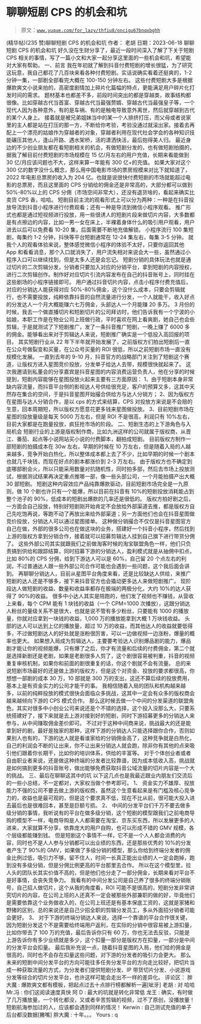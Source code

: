# 聊聊短剧 CPS 的机会和坑

> 原文：[`www.yuque.com/for_lazy/thfiu8/oncigu67bnqxbghh`](https://www.yuque.com/for_lazy/thfiu8/oncigu67bnqxbghh)

<ne-h2 id="8b7b75d2" data-lake-id="8b7b75d2"><ne-heading-ext><ne-heading-anchor></ne-heading-anchor><ne-heading-fold></ne-heading-fold></ne-heading-ext><ne-heading-content><ne-text id="u2e3bd306">(精华帖)(235 赞)聊聊短剧 CPS 的机会和坑</ne-text></ne-heading-content></ne-h2> <ne-p id="u7013a7a1" data-lake-id="u7013a7a1"><ne-text id="u011dba1b">作者： 老胡</ne-text></ne-p> <ne-p id="u81cce7c3" data-lake-id="u81cce7c3"><ne-text id="ua06df342">日期：2023-06-18</ne-text></ne-p> <ne-p id="ud50d25d0" data-lake-id="ud50d25d0"><ne-text id="u9289f07e">聊聊短剧 CPS 的机会和坑</ne-text></ne-p> <ne-p id="u2648ffc2" data-lake-id="u2648ffc2"><ne-text id="u2b6cc4d7">好久没在生财分享了，最近一段时间深入了解了下关于短剧 CPS 相关的事情，写了一篇小文和大家一起分享这里面的一些机会和坑，希望能对大家有帮助。</ne-text></ne-p> <ne-p id="u3f260285" data-lake-id="u3f260285"><ne-text id="u548dc4bb">一、前言</ne-text></ne-p> <ne-p id="uaf2fb747" data-lake-id="uaf2fb747"><ne-text id="uf25a9cbe">我在年初就了解到抖音付费短剧的增长很猛，为了研究这玩意，我自己都花了几百块来看各种付费短剧。实话说确实看着还挺爽的，1-2 分钟一集，一部剧全部看完大概在 100-150 分钟左右。</ne-text></ne-p> <ne-p id="u06cb2a89" data-lake-id="u06cb2a89"><ne-text id="u4c9330e7">这些付费短剧大多是根据爆款爽文小说来拍的，高密度剧情加上碎片化篇幅的特点，更能满足用户碎片化打发时间的需求。</ne-text></ne-p> <ne-p id="uab25c09e" data-lake-id="uab25c09e"><ne-text id="ub05f973e">题材基本也都差不多，前段时间突出的都是穿越类，故事结构都很像。比如穿越古代当首富、穿越古代当最强赘婿、穿越古代当最强皇子等，一个现代人因为各种意外，有的是车祸、有的是触电导致意外离世，然后就穿越到古代的某个人身上。</ne-text></ne-p> <ne-p id="u061264a8" data-lake-id="u061264a8"><ne-text id="uf67824fb">接着就是被兄弟姐妹当中的某一个人排挤打压，而父母或者说家里的主人都是站在打压的那一方，不断给你考验，考验没通过就滚出家。接着去再配上一个漂亮的姑娘作为穿越者的对象，穿越者利用在现代社会学会的各种知识技能碾压其他人，逢山开路、遇水架桥，活的潇洒快活，最后抱得美人归。</ne-text></ne-p> <ne-p id="uf9cc3e14" data-lake-id="uf9cc3e14"><ne-text id="ud179ac0b">最近身边的不少创业朋友都在看短剧相关的机会，有做短剧分发的，也有做短剧拍摄的，据我了解目前付费短剧的市场规模在 15 亿/月左右的用户充值，长期来看能做到 30 亿/月应该问题也不大，这样来算一年能有 300 亿+的充值。</ne-text></ne-p> <ne-p id="ua50f63d1" data-lake-id="ua50f63d1"><ne-text id="u1ebeddd4">如果大家对这个 300 亿的数字没什么概念，那么用中国电影市场的票房规模来对比下就知道了，2022 年电影总票房的收入为 204 亿。也就是说很快付费短剧的市场就能超过电影的总票房，而且这里面的 CPS 分销给的佣金还是非常高的，大部分都可以做到 50%-80%以上的 CPS 分佣（市场空间非常大），还没有退货啥的，看起来确实比卖货 CPS 香，哈哈。</ne-text></ne-p> <ne-p id="ufbc88853" data-lake-id="ufbc88853"><ne-text id="u73d8600d">短剧目前主流的观看形式上可以分为两种：一种是在抖音投放导流到抖音小程序进行付费观看；还有一种是导流到微信小程序观看。</ne-text></ne-p> <ne-p id="uccebf7bc" data-lake-id="uccebf7bc"><ne-text id="u35309fb6">推广形式也都是通过短视频进行投放，用一些很诱人的短剧片段来做切片内容，大多数都是有点擦边的内容，比如一男一女在床上，半裸着身体什么的吸引用户观看，用户进去以后可以免费看 10-20 集，后面需要不断地充值解锁。</ne-text> <ne-text id="u51310e67">小程序流行 100 集短剧，每集约 1-2 分钟，抖快等平台短剧通常在 12-24 集左右，每集 3-5 分钟。</ne-text></ne-p> <ne-p id="ue082b5c5" data-lake-id="ue082b5c5"><ne-text id="u5dbc4181">就我个人的观看体验来说，整体感觉微信小程序的体验不太好，只要你返回其他 App 和看看消息，那个入口就消失了，用户流失相对来说会大一些，虽然通过小程序入口可以继续找到，但是太多人还是会忘记。</ne-text></ne-p> <ne-p id="u4581c370" data-lake-id="u4581c370"><ne-text id="u59985106">短剧分销的具体玩法也就是通过切片的二次剪辑分发，分销者只要加入对应的分销平台，拿到短剧的内容授权，进行二次剪辑创作。制作好对应切片引流内容发布在自己的抖音账号上，同时挂在这些剧场的小程序链接即可。</ne-text></ne-p> <ne-p id="ua5b06d4d" data-lake-id="ua5b06d4d"><ne-text id="u297b1ccb">用户通过抖音切片内容，点击小程序付费充值后，对应的分销达人能获得对应 50%-80%佣金，这个没什么成本，只要会剪辑就行，也不需要投放，纯粹依靠抖音的自然流量进行分发，一个人就能干，收入好点的分发达人一个月大概能赚六七万佣金，头部达人一个月能赚 20 多万。</ne-text></ne-p> <ne-p id="u71df4da3" data-lake-id="u71df4da3"><ne-text id="ue1ce55a1">3 月份的时候，我去一个做直播切片和短剧切片的公司拜访时，他们告诉我有一个宁波的小姑娘，本职工作是在物业公司上班做行政，平时喜欢在网上看爽剧，她自己也会些剪辑，于是就测试了下短剧推广，发了一条抖音推广短剧，一晚上赚了 6000 多的佣金。能够看出来对于剪辑达人来说，短剧推广确实是一个低投入高回报的项目。</ne-text></ne-p> <ne-p id="ubcf19a9b" data-lake-id="ubcf19a9b"><ne-text id="u817cb29b">其实短剧行业从 22 年下半年就开始发展了，之前版权方们拍出短剧后一直在公众号做裂变和买量，在公众号买量的 ROI 很低，所以之前短剧市场一直没有规模化发展。</ne-text></ne-p> <ne-p id="u4d06a307" data-lake-id="u4d06a307"><ne-text id="u63b9f5fd">一直到去年的 9-10 月，抖音官方的战略部门关注到了短剧这个赛道，让版权方进入星图竞价投放，分发单子给达人去带，规模很快就起来了。</ne-text></ne-p> <ne-p id="u507cb66f" data-lake-id="u507cb66f"><ne-text id="u1f1239e3">这次我邀请到私董会的分享嘉宾是抖音星图的内容消费运营负责人，他在分享的时候提到，短剧内容能够在星图投放火起来主要有三方面原因：</ne-text></ne-p> <ne-p id="ud6d36cd5" data-lake-id="ud6d36cd5"><ne-text id="uf428d069">1、由于短剧本身非常缺内容流量，而抖音平台侧的影视达人号供给很充足，客户的预算又多，这其中天然存在集合的空间，于是抖音星图开始撮合供给方与达人分销方；</ne-text></ne-p> <ne-p id="uabbdf7d5" data-lake-id="uabbdf7d5"><ne-text id="u4cd27a3f">2、因为版权方在星图与达人分销合作，是以 cps 的方式来结算，CPS 对投放方来说是不会赔的生意，回本周期短，所以版权方愿意花更多钱来星图做投放。</ne-text></ne-p> <ne-p id="u72e04a30" data-lake-id="u72e04a30"><ne-text id="ua977b411">3、目前短剧市场在星图的投放量级是每天 5000 万左右，但是 ROI 不是很高，利润只有 10%左右，目前大家都是在跑量投放，疯狂抢市场的阶段。</ne-text></ne-p> <ne-p id="ue7d8ac1a" data-lake-id="ue7d8ac1a"><ne-text id="u4ce75c8d">二、短剧生态的上下游角色与入局机会</ne-text></ne-p> <ne-p id="u50e450b9" data-lake-id="u50e450b9"><ne-text id="u77afc2d5">短剧行业的上游是版权制作商，比如九洲这样的公司就属于版权商，从晋江、番茄、起点等小说网站买小说的付费脚本，翻拍成短剧。</ne-text></ne-p> <ne-p id="u333512c7" data-lake-id="u333512c7"><ne-text id="uc72d59fc">目前版权方制作一部短剧的拍摄成本在 30w 左右，早期的时候在 10 万左右，但是随着入局的人越来越多，竞争开始白热化，所以整体成本都上去了不少，比如早期的时候一个剧本也就几千块钱，而现在好点的剧本都涨价到 2-3 万左右。</ne-text></ne-p> <ne-p id="u1fa86e75" data-lake-id="u1fa86e75"><ne-text id="ud14a4e3f">由于版权方也不确定到底哪部剧会火，所以只能采用数量对抗随机性，同时拍多部，然后去市场上投放测试，根据测试结果再决定重点推哪一部，像一些头部公司，一个月能拍摄产出大概 30 部短剧。</ne-text></ne-p> <ne-p id="u617525d6" data-lake-id="u617525d6"><ne-text id="u74fe3249">短剧这种内容效应产品纯靠爆款驱动，目前短剧市场完全是一九原则，做 10 个剧也许只有一个能爆，所以目前在抖音有 10%的短剧投放消耗能占到整个池子的 90%，低成本的短剧出爆款的几率还是很低的。</ne-text></ne-p> <ne-p id="u9a9c8f73" data-lake-id="u9a9c8f73"><ne-text id="u4c3e5da2">版权方拍好剧之后，一方面会自己投放，特别好短剧刚开始肯定不会放给外部渠道去推，都是版权方自己先吃饱再说，等跑不动了再放出来给外部渠道；另一方面他们也会在抖音星图做竞价投放，分销达人可以通过星图接单。</ne-text></ne-p> <ne-p id="u1eccebae" data-lake-id="u1eccebae"><ne-text id="u293918d7">这种做分销撮合不仅仅是抖音星图官方自己在做，外部的很多公司也在做这块的业务，搭建好一个抖音小程序，然后找到上游的版权方拿到分销合作，接着就可以招募剪辑达人挂到自己旗下进行带货分佣了。</ne-text></ne-p> <ne-p id="u72986b3f" data-lake-id="u72986b3f"><ne-text id="u63f83f85">这些外部公司其实就跟我们之前做淘客时候的淘宝联盟角色一样，他们只负责搞到供给和跟踪结算，同时招募下游的分销达人，盈利模式就是从抽佣中扣点，比如 80%的 CPS 分佣，给到下游达人可以是 60%，自己留 20 个点左右的利润，不过普通达人跟一些外部公司合作可能也会遇到一些问题，这个我后面会讲到。</ne-text></ne-p> <ne-p id="u73bec421" data-lake-id="u73bec421"><ne-text id="u85d26a20">再聊聊分销达人，目前从星图平台角度来看，还是比较缺达人供给，来推广短剧的达人还是不够多，接下来抖音官方也会撬动更多达人来做短剧推广。</ne-text></ne-p> <ne-p id="u4dfc0941" data-lake-id="u4dfc0941"><ne-text id="ub83f6948">现阶段达人做短剧的收益、数量和收益率都存在极端的两极分化，大约 10%的达人获得了 90%的收益。</ne-text></ne-p> <ne-p id="u2dc8efb0" data-lake-id="u2dc8efb0"><ne-text id="u2792ef65">很多中小达人其实是陪跑的，他们发了视频也不赚钱，从营收上来看，每个 CPM 能有 1 块钱的收益（一个 CPM=1000 次播放），这跟分销达人粉丝的量级关系不是很大，也就是说不管有多少粉丝，只要能有 1000 的播放量，你就对应拿到一块钱的收益，1,000 万的播放能拿到大概 1 万块钱收益。</ne-text></ne-p> <ne-p id="uec7a8cca" data-lake-id="uec7a8cca"><ne-text id="ud94c6a9c">头部的达人可以达到上亿的播放量，超过 10 万的收益，而其他达人的收益就要低得多，不过做短剧达人的好处就是涨粉很厉害，可以一边做视频一边涨粉，爆量的概率也更大。</ne-text></ne-p> <ne-p id="u4c94a1d7" data-lake-id="u4c94a1d7"><ne-text id="uee3ab918">如果想入局成为剪辑达人，主要要考验达人识别爆品剧的能力，爆品剧才能让你的视频能爆，只有爆了之后，你才有流量和后续的付费佣金，第二个就是选择新剧还是老剧，如果是老剧很多人剪了，这个剧很容易被判重，抖音的视频重复审核机制，如果你和前面的剧很重复的话，你这个剧就不会有流量。</ne-text></ne-p> <ne-p id="u61f03a05" data-lake-id="u61f03a05"><ne-text id="uc93597f1">总的来说短剧市场最好的还是做上游的版权方，但是这个对资金、投放的要求都很高，你想想一部剧的成本 30 万，10 部就是 300 万的支出，这还不算后续的投放费用，基本上是有资金实力的公司才能干的事。</ne-text></ne-p> <ne-p id="u58050c9c" data-lake-id="u58050c9c"><ne-text id="u099676d9">我相信随着入局的团队和机构越来越多，以前的纯粹投放的模式很快会面临众多挑战，这其中一定会有众多的版权商会越来越倾向下游的 CPS 模式合作。</ne-text></ne-p> <ne-p id="u8d4be38f" data-lake-id="u8d4be38f"><ne-text id="u61a989b0">那么这时候去做一个中间的分发渠道的联盟角色，其实对很多中小创业公司来说还是个不错的选择，这个投入没那么大，只要系统搭建好了，接下来就是去上游对接到好的短剧，同时下游招募更多的分销达人来参与，从中间赚取佣金差价即可。</ne-text></ne-p> <ne-p id="u0911495f" data-lake-id="u0911495f"><ne-text id="u54e9ee63">不过对于这种中间商来说，挑战最大的还是能拿到好的剧，最好是独家的那种，这样下游的分销达人只能选择跟你合作，否则如果别人也有的，下游的达人就是看谁家给的分销佣金高了，这种竞争就是白热化，自己的利润会不断的让出来，你不让出来分销达人就会跑，除非你有其他的点来吸引他们跟着你长期干，比如你的培训体系，供给的丰富等。</ne-text></ne-p> <ne-p id="ua584887f" data-lake-id="ua584887f"><ne-text id="ubc940794">对于个体创业者或者自由职业者来说，还是做这种终端的分发者比较靠谱，因为成本低收入高，挑战就是如何搞到更多的抖音账号，做出能够免费获取抖音公域流量的切片内容是一个大的挑战。</ne-text></ne-p> <ne-p id="ue6599d13" data-lake-id="ue6599d13"><ne-text id="ue0c59a07">三、最后在聊聊这其中的坑</ne-text></ne-p> <ne-p id="u31d3faea" data-lake-id="u31d3faea"><ne-text id="ua6dbbb47">以下这几点也是我最近跟业内朋友们交流后的一些小总结，不一定都对，大家权当做个参考即可。</ne-text></ne-p> <ne-p id="udd63d99f" data-lake-id="udd63d99f"><ne-text id="u675ea448">1、 资金实力不雄厚、投放能力不强的公司不要去做上游的版权商，虽然这个生意看起来是有门槛及核心竞争力的，收益也是最可观的，但是这个要求真不低，现在不比从前，很可能大投入进去最后也是很难回本，甚至是巨额亏损。</ne-text></ne-p> <ne-p id="u5a738262" data-lake-id="u5a738262"><ne-text id="u4c04c9a2">2、 中间的分发平台们千万不要去做多级分销的事情，我听说有的平台在做多级分销，这个短剧的模型跟我们之前电商导购的模型不一样，电商导购是人人都需要在淘宝、京东买东西，所以发展更多的人进来，大家就算不分享，依靠庞大的用户自购，也可以形成不错的 GMV 规模，各个层级都能赚到钱。</ne-text></ne-p> <ne-p id="u71d05ab2" data-lake-id="u71d05ab2"><ne-text id="ub997b9e7">但是短剧这个事情不一样，它不是一个人人都会消费的内容，同时也不是人人参与分销都可以出业绩的东西，还是那些优秀的 10%的分发者产生了 90%的 GMV，如果做了多级分销的模型，那么你给到终端分发者的佣金比例过低，吸引力不够，留不住人，时间一长真正能出业绩的人一定会跑掉，跑到没有多级分销，但是分佣比例更高的平台那里去合作。</ne-text></ne-p> <ne-p id="ud47dcaea" data-lake-id="ud47dcaea"><ne-text id="udb8cfad2">所以在这个模型里，拉人头的团队长其实价值不高的，但是他们也分走了一部分佣金，长期来看对平台不是好事情，会丧失竞争力。</ne-text></ne-p> <ne-p id="u40a73024" data-lake-id="u40a73024"><ne-text id="u4d4e2362">我看有的中间分发公司是自己养了很多的终端分销账号，自己招人做切片，这个从我的角度看，ROI 可能不是很高的，短剧分发非常讲究切片的内容，在公司上班的人还真不一定会被那些外部兼职的做的好，毕竟他们是需要依靠这个业务做收入的，在公司上班还是有基本保底工资的，这就是家猪和野猪的区别，总的来说还是自己少招全职的剪辑分发员工，多从外面招分销者可能会更好。</ne-text></ne-p> <ne-p id="u20daab5e" data-lake-id="u20daab5e"><ne-text id="ud1769be9">3、 对于下游的终端分销达人来说，选择一个靠谱的平台合作很关键，因为短剧分发这个不是需要给终端用户返利，在实际的分销中很容易被上游扣量，比如你带去了 100 万的充值，最后告诉你只有 60 万，你也无法去反驳，只能是上游告诉你有多少业绩就是多少，这个扣量一部分是版权方在扣量，一部分是中间的分发平台会扣量。</ne-text></ne-p> <ne-p id="u0d75e9fd" data-lake-id="u0d75e9fd"><ne-text id="u82082e9f">最后我补充说一点，随着抖音星图的入局，他们给的佣金是很高的，同时也不会存在扣量这些问题，对下游的分发者的吸引力会更大。</ne-text></ne-p> <ne-p id="ua2f2cc86" data-lake-id="ua2f2cc86"><ne-text id="u19577d17">那么未来的短剧中间分发平台的方向可能往多任务分发平台的方向走比较好，把切片当成一种获取流量的方式，为分发者们提供短剧分发、IP 带货切片分发、小说游戏分发等综合的切片分发平台，也许这样可能会走出不一样的差异化。</ne-text></ne-p> <ne-hole id="u7d1d22fc" data-lake-id="u7d1d22fc"><ne-card data-card-name="hr" data-card-type="block" id="c0J7Z" data-event-boundary="card"><ne-p id="u90abc811" data-lake-id="u90abc811"><ne-text id="u7500055d">评论区：</ne-text></ne-p> <ne-p id="u22d315dc" data-lake-id="u22d315dc"><ne-text id="ueadea4d5">胖大魔 : 爆款爽文都有模板，把起点过去十点排行榜都解析一遍[呲牙]</ne-text> <ne-text id="ufa014b60">老胡 : 对 哈哈</ne-text> <ne-text id="ubf4e7520">Mr.冯 : 你们这阅读速度真快</ne-text> <ne-text id="u14ef68e3">阿 D : 最大的坑就是转化非常低</ne-text> <ne-text id="ua8fd20ae">龙王 : 确实，有时做了几万播放量，一个转化都没，又或者辛苦剪辑的视频，过不了原创，没播放量！短剧航海参加过的人，应该都会遇到同样的情况！</ne-text> <ne-text id="u3c917d1d">Kerwin : 自己测试充值的单子后台都没数据[撇嘴]</ne-text> <ne-text id="ue6855243">胖大魔 : 十年。。。</ne-text> <ne-text id="ucb219c3f">Yours : q</ne-text></ne-p></ne-card></ne-hole>
